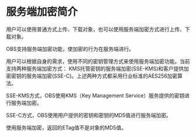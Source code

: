 # 服务端加密简介<a name="obs_04_0105"></a>

用户可以使用普通方式上传、下载对象，也可以使用服务端加密方式进行上传、下载对象。

OBS支持服务端加密功能，使加密的行为在服务端进行。

用户可以根据自身的需求，使用不同的密钥管理方式来使用服务端加密功能。当前支持两种服务端加密方式： KMS托管密钥的服务端加密\(SSE-KMS\)和客户提供加密密钥的服务端加密\(SSE-C\)。上述两种方式都采用行业标准的AES256加密算法。

SSE-KMS方式，OBS使用KMS（Key Management Service）服务提供的密钥进行服务端加密。

SSE-C方式，OBS使用用户提供的密钥和密钥的MD5值进行服务端加密。

使用服务端加密，返回的ETag值不是对象的MD5值。

